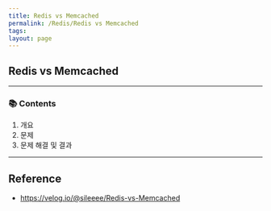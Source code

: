```yaml
---
title: Redis vs Memcached
permalink: /Redis/Redis vs Memcached
tags: 
layout: page
---
```


## Redis vs Memcached

---

### 📚 Contents

1. 개요
2. 문제
3. 문제 해결 및 결과

---

## Reference

- https://velog.io/@sileeee/Redis-vs-Memcached
